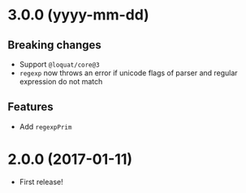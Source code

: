 # 3.0.0 (yyyy-mm-dd)
## Breaking changes
- Support `@loquat/core@3`
- `regexp` now throws an error if unicode flags of parser and regular expression do not match

## Features
- Add `regexpPrim`

# 2.0.0 (2017-01-11)
- First release!
